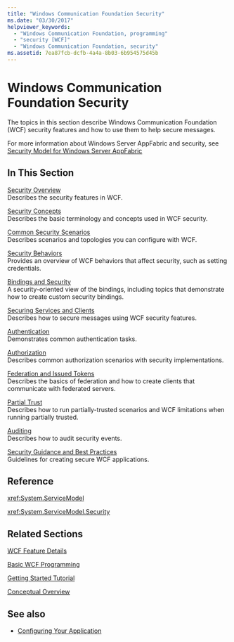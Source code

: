 ```yaml
---
title: "Windows Communication Foundation Security"
ms.date: "03/30/2017"
helpviewer_keywords: 
  - "Windows Communication Foundation, programming"
  - "security [WCF]"
  - "Windows Communication Foundation, security"
ms.assetid: 7ea87fcb-dcfb-4a4a-8b03-6b954575d45b
---
```

# Windows Communication Foundation Security
The topics in this section describe Windows Communication Foundation (WCF) security features and how to use them to help secure messages.  
  
 For more information about Windows Server AppFabric and security, see [Security Model for Windows Server AppFabric](https://docs.microsoft.com/previous-versions/appfabric/ee677202(v=azure.10))  
  
## In This Section  
 [Security Overview](../../../../docs/framework/wcf/feature-details/security-overview.md)  
 Describes the security features in WCF.  
  
 [Security Concepts](../../../../docs/framework/wcf/feature-details/security-concepts.md)  
 Describes the basic terminology and concepts used in WCF security.  
  
 [Common Security Scenarios](../../../../docs/framework/wcf/feature-details/common-security-scenarios.md)  
 Describes scenarios and topologies you can configure with WCF.  
  
 [Security Behaviors](../../../../docs/framework/wcf/feature-details/security-behaviors-in-wcf.md)  
 Provides an overview of WCF behaviors that affect security, such as setting credentials.  
  
 [Bindings and Security](../../../../docs/framework/wcf/feature-details/bindings-and-security.md)  
 A security-oriented view of the bindings, including topics that demonstrate how to create custom security bindings.  
  
 [Securing Services and Clients](../../../../docs/framework/wcf/feature-details/securing-services-and-clients.md)  
 Describes how to secure messages using WCF security features.  
  
 [Authentication](../../../../docs/framework/wcf/feature-details/authentication-in-wcf.md)  
 Demonstrates common authentication tasks.  
  
 [Authorization](../../../../docs/framework/wcf/feature-details/authorization-in-wcf.md)  
 Describes common authorization scenarios with security implementations.  
  
 [Federation and Issued Tokens](../../../../docs/framework/wcf/feature-details/federation-and-issued-tokens.md)  
 Describes the basics of federation and how to create clients that communicate with federated servers.  
  
 [Partial Trust](../../../../docs/framework/wcf/feature-details/partial-trust.md)  
 Describes how to run partially-trusted scenarios and WCF limitations when running partially trusted.  
  
 [Auditing](../../../../docs/framework/wcf/feature-details/auditing-security-events.md)  
 Describes how to audit security events.  
  
 [Security Guidance and Best Practices](../../../../docs/framework/wcf/feature-details/security-guidance-and-best-practices.md)  
 Guidelines for creating secure WCF applications.  
  
## Reference  
 <xref:System.ServiceModel>  
  
 <xref:System.ServiceModel.Security>  
  
## Related Sections  
 [WCF Feature Details](../../../../docs/framework/wcf/feature-details/index.md)  
  
 [Basic WCF Programming](../../../../docs/framework/wcf/basic-wcf-programming.md)  
  
 [Getting Started Tutorial](../../../../docs/framework/wcf/getting-started-tutorial.md)  
  
 [Conceptual Overview](../../../../docs/framework/wcf/conceptual-overview.md)  
  
## See also

- [Configuring Your Application](../../../../docs/framework/wcf/diagnostics/configuring-your-application.md)
